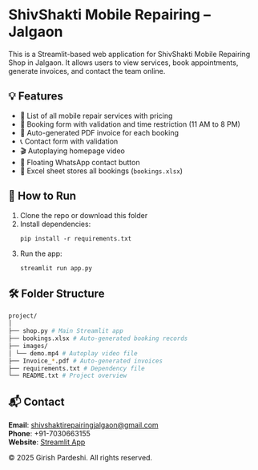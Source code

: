 # ShivShakti Mobile Repairing – Jalgaon

This is a Streamlit-based web application for ShivShakti Mobile Repairing Shop in Jalgaon. It allows users to view services, book appointments, generate invoices, and contact the team online.

## 💡 Features
- 📱 List of all mobile repair services with pricing
- 📅 Booking form with validation and time restriction (11 AM to 8 PM)
- 📄 Auto-generated PDF invoice for each booking
- 📞 Contact form with validation
- 🎬 Autoplaying homepage video
- 💬 Floating WhatsApp contact button
- 🧾 Excel sheet stores all bookings (`bookings.xlsx`)

## 🚀 How to Run
1. Clone the repo or download this folder
2. Install dependencies:
    ```
    pip install -r requirements.txt
    ```
3. Run the app:
    ```
    streamlit run app.py
    ```

## 🛠️ Folder Structure
```bash
project/
│
├── shop.py # Main Streamlit app
├── bookings.xlsx # Auto-generated booking records
├── images/
│ └── demo.mp4 # Autoplay video file
├── Invoice_*.pdf # Auto-generated invoices
├── requirements.txt # Dependency file
└── README.txt # Project overview
```


## 📬 Contact
**Email**: shivshaktirepairingjalgaon@gmail.com  
**Phone**: +91-7030663155  
**Website**: [Streamlit App](https://shivshaktimobilejalgaon.streamlit.app/)

© 2025 Girish Pardeshi. All rights reserved.
